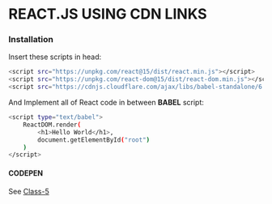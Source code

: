 # REACT.JS USING CDN LINKS

### Installation

Insert these scripts in head:

```sh
<script src="https://unpkg.com/react@15/dist/react.min.js"></script>
<script src="https://unpkg.com/react-dom@15/dist/react-dom.min.js"></script>
<script src="https://cdnjs.cloudflare.com/ajax/libs/babel-standalone/6.24.0/babel.js"></script>
```

And Implement all of React code in between **BABEL** script:

```sh
<script type="text/babel">
    ReactDOM.render(
        <h1>Hello World</h1>,
        document.getElementById("root")
    )
</script>
```

#### CODEPEN 

See [Class-5](https://codepen.io/aliazazalam/pen/KRXJer)